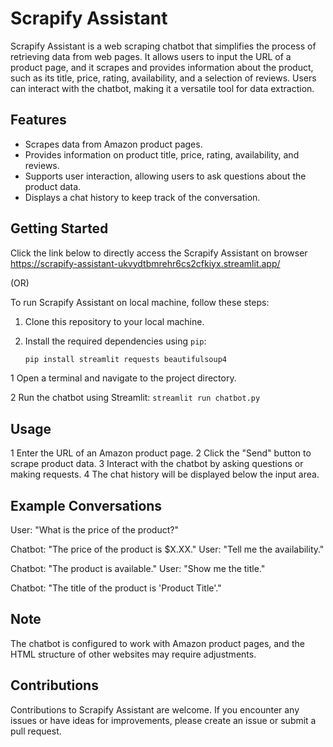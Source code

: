 # Scrapify Assistant

Scrapify Assistant is a web scraping chatbot that simplifies the process of retrieving data from web pages. It allows users to input the URL of a product page, and it scrapes and provides information about the product, such as its title, price, rating, availability, and a selection of reviews. Users can interact with the chatbot, making it a versatile tool for data extraction.

## Features
- Scrapes data from Amazon product pages.
- Provides information on product title, price, rating, availability, and reviews.
- Supports user interaction, allowing users to ask questions about the product data.
- Displays a chat history to keep track of the conversation.

## Getting Started
Click the link below to directly access the Scrapify Assistant on browser
https://scrapify-assistant-ukvydtbmrehr6cs2cfkiyx.streamlit.app/

(OR)

To run Scrapify Assistant on local machine, follow these steps:

1. Clone this repository to your local machine.
2. Install the required dependencies using `pip`:

   ```bash
   pip install streamlit requests beautifulsoup4
1 Open a terminal and navigate to the project directory.

2 Run the chatbot using Streamlit:
```streamlit run chatbot.py```

## Usage
1 Enter the URL of an Amazon product page.
2 Click the "Send" button to scrape product data.
3 Interact with the chatbot by asking questions or making requests.
4 The chat history will be displayed below the input area.

## Example Conversations
User: "What is the price of the product?"

Chatbot: "The price of the product is $X.XX."
User: "Tell me the availability."

Chatbot: "The product is available."
User: "Show me the title."

Chatbot: "The title of the product is 'Product Title'."

## Note
The chatbot is configured to work with Amazon product pages, and the HTML structure of other websites may require adjustments.

## Contributions
Contributions to Scrapify Assistant are welcome. If you encounter any issues or have ideas for improvements, please create an issue or submit a pull request.
